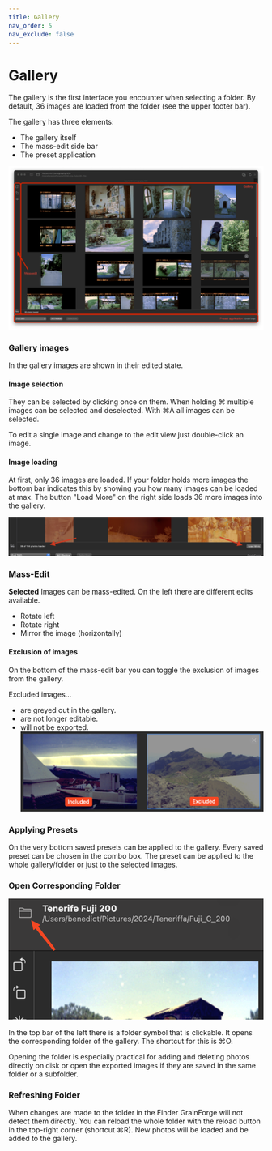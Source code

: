 ```yaml
---
title: Gallery
nav_order: 5
nav_exclude: false
---
```

# Gallery
The gallery is the first interface you encounter when selecting a folder.
By default, 36 images are loaded from the folder (see the upper footer bar).

The gallery has three elements:
- The gallery itself
- The mass-edit side bar
- The preset application

![Gallery parts](/assets/images/gallery_parts.png)

### Gallery images
In the gallery images are shown in their edited state.
#### Image selection
They can be selected by clicking once on them. When holding ⌘ multiple images can be selected and deselected.
With ⌘A all images can be selected.

To edit a single image and change to the edit view just double-click an image.
#### Image loading
At first, only 36 images are loaded. If your folder holds more images the bottom bar indicates this by showing you how many images can be loaded at max.
The button "Load More" on the right side loads 36 more images into the gallery.

![Load more in Gallery](/assets/images/load_more_photos.png)

### Mass-Edit
**Selected** Images can be mass-edited. On the left there are different edits available.
- Rotate left
- Rotate right
- Mirror the image (horizontally)

#### Exclusion of images
On the bottom of the mass-edit bar you can toggle the exclusion of images from the gallery.

Excluded images...
- are greyed out in the gallery.
- are not longer editable.
- will not be exported.
![Exclusion of Images](/assets/images/exclusion.png)

### Applying Presets
On the very bottom saved presets can be applied to the gallery. Every saved preset can be chosen in the combo box. The preset can be applied to the whole gallery/folder or just to the selected images.

### Open Corresponding Folder
![Open Corresponding Folder](/assets/images/open_folder.png)

In the top bar of the left there is a folder symbol that is clickable. It opens the corresponding folder of the gallery. The shortcut for this is ⌘O.

Opening the folder is especially practical for adding and deleting photos directly on disk or open the exported images if they are saved in the same folder or a subfolder.

### Refreshing Folder
When changes are made to the folder in the Finder GrainForge will not detect them directly. You can reload the whole folder with the reload button in the top-right corner (shortcut ⌘R). New photos will be loaded and be added to the gallery.